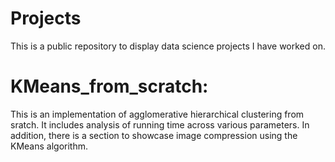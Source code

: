 # Projects

This is a public repository to display data science projects I have worked on.

# KMeans_from_scratch:

This is an implementation of agglomerative hierarchical clustering from sratch. It includes analysis of running time across various parameters. In addition, there is a section to showcase image compression using the KMeans algorithm.
